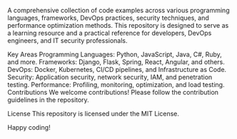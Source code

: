 A comprehensive collection of code examples across various programming languages, frameworks, DevOps practices, security techniques, and performance optimization methods. This repository is designed to serve as a learning resource and a practical reference for developers, DevOps engineers, and IT security professionals.

Key Areas
Programming Languages: Python, JavaScript, Java, C#, Ruby, and more.
Frameworks: Django, Flask, Spring, React, Angular, and others.
DevOps: Docker, Kubernetes, CI/CD pipelines, and Infrastructure as Code.
Security: Application security, network security, IAM, and penetration testing.
Performance: Profiling, monitoring, optimization, and load testing.
Contributions
We welcome contributions! Please follow the contribution guidelines in the repository.

License
This repository is licensed under the MIT License.

Happy coding!

